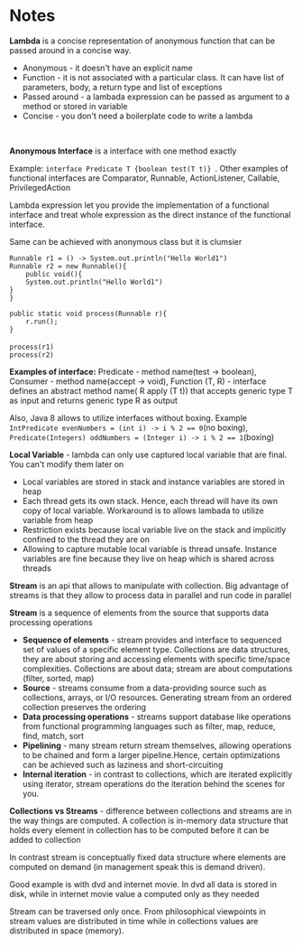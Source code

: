 <h1>Notes</h1>
<p><strong>Lambda</strong>  is a concise representation of anonymous function that can be passed around in a concise way.</p>
<ul>
<li>Anonymous - it doesn't have an explicit name</li>
<li>Function - it is not associated with a particular class. It can have list of parameters, body, a return type and list of exceptions</li>
<li>Passed around - a lambada expression can be passed as argument to a method or stored in variable</li>
<li>Concise - you don't need a boilerplate code to write a lambda</li>
</ul>
<br/>
<p><strong>Anonymous Interface</strong> is a interface with one method exactly</p>
<p>Example: <code>interface Predicate T {boolean test(T t)} </code>. Other examples of functional interfaces are Comparator, Runnable, ActionListener, Callable, PrivilegedAction
</p>

<p>Lambda expression let you provide the implementation of a functional interface and treat whole expression
as the direct instance of the functional interface.
</p>
<p>Same can be achieved with anonymous class but it is clumsier</p>
<p>
<code>Runnable r1 = () -> System.out.println("Hello World1")</code>
<br/>
<code>Runnable r2 = new Runnable(){
    public void(){
    System.out.println("Hello World1")
}
}</code>
<br/>
<code>
public static void process(Runnable r){
    r.run();
}
</code>
<br/>
<code>process(r1)</code>
<br/>
<code>process(r2)</code>
</p>
<p>
<strong>Examples of interface:</strong>
Predicate - method name(test -> boolean), Consumer - method name(accept -> void), Function (T, R) - interface defines an abstract method name( R apply (T t)) that accepts generic type T as input and returns generic type R as output
</p>
<p>Also, Java 8 allows to utilize interfaces without boxing. Example 
<code>IntPredicate evenNumbers = (int i) -> i % 2 == 0</code>(no boxing),
<code>Predicate(Integers) oddNumbers = (Integer i) -> i % 2 == 1</code>(boxing)
</p>
<p><strong>Local Variable</strong> - lambda can only use captured local variable that are final. You can't modify them later on</p>
<ul>
<li>Local variables are stored in stack and instance variables are stored in heap </li>
<li>Each thread gets its own stack. Hence, each thread will have its own copy of local variable. Workaround is to allows lambada to utilize variable from heap</li>
<li>Restriction exists because local variable live on the stack and implicitly confined to the thread they are on</li>
<li>Allowing to capture mutable local variable is thread unsafe. Instance variables are fine because they live on heap which is shared across threads</li>
</ul>
<p><strong>Stream</strong> is an api that allows to manipulate with collection. Big advantage of streams is that they allow to process data in parallel and run code in parallel</p>
<p><strong>Stream</strong> is a sequence of elements from the source that supports data processing operations</p>
<ul>
<li><strong>Sequence of elements</strong> - stream provides and interface to sequenced set of values of a specific element type. Collections are data structures, they are about storing and accessing elements with specific time/space complexities.
Collections are about data; stream are about computations (filter, sorted, map)
</li>
<li><strong>Source</strong> - streams consume from a data-providing source such as collections, arrays, or I/O resources. Generating stream from an ordered collection preserves the ordering</li>
<li><strong>Data processing operations</strong> - streams support database like operations from functional programming languages such as filter, map, reduce, find, match, sort</li>
<li><strong>Pipelining</strong> - many stream return stream themselves, allowing operations to be chained and form a larger pipeline.Hence, certain optimizations can be achieved such as laziness and short-circuiting</li>
<li><strong>Internal iteration</strong> - in contrast to collections, which are iterated explicitly using iterator, stream operations do the iteration behind the scenes for you.</li>
</ul>
<p><strong>Collections vs Streams</strong> - difference between collections and streams are in the way things are computed. A collection is in-memory data structure that holds every element in collection has to be computed before it can be added to collection</p>
<p>In contrast stream is conceptually fixed data structure where elements are computed on demand (in management speak this is demand driven).</p>
<p>Good example is with dvd and internet movie. In dvd all data is stored in disk, while in internet movie  value a computed only as they needed</p>
<p>Stream can be traversed only once. From philosophical viewpoints in stream values are distributed in time while in collections values are distributed in space (memory).</p>